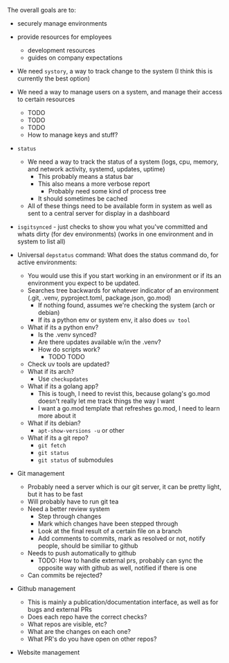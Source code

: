 The overall goals are to:
- securely manage environments
- provide resources for employees
  - development resources
  - guides on company expectations

- We need `systory`, a way to track change to the system (I think this is currently the best option)
- We need a way to manage users on a system, and manage their access to certain resources
  - TODO
  - TODO
  - TODO
  - How to manage keys and stuff?
- `status`
  - We need a way to track the status of a system (logs, cpu, memory, and network activity, systemd, updates, uptime)
    - This probably means a status bar
    - This also means a more verbose report
      - Probably need some kind of process tree
    - It should sometimes be cached
  - All of these things need to be available form in system as well as sent to a central server for display in a dashboard
- `isgitsynced` - just checks to show you what you've committed and whats dirty (for dev environments) (works in one environment and in system to list all)
- Universal `depstatus` command: What does the status command do, for active environments:
  - You would use this if you start working in an environment or if its an environment you expect to be updated.
  - Searches tree backwards for whatever indicator of an environment (.git, .venv, pyproject.toml, package.json, go.mod)
    - If nothing found, assumes we're checking the system (arch or debian)
    - If its a python env or system env, it also does `uv tool`
  - What if its a python env?
    - Is the .venv synced?
    - Are there updates available w/in the .venv?
    - How do scripts work?
      - TODO TODO
  - Check uv tools are updated?
  - What if its arch?
    - Use `checkupdates`
  - What if its a golang app?
    - This is tough, I need to revist this, because golang's go.mod doesn't really let me track things the way I want
    - I want a go.mod template that refreshes go.mod, I need to learn more about it
  - What if its debian?
    - `apt-show-versions -u` or other
  - What if its a git repo?
    - `git fetch`
    - `git status`
    - `git status` of submodules
- Git management
  - Probably need a server which is our git server, it can be pretty light, but it has to be fast
  - Will probably have to run git tea
  - Need a better review system
    - Step through changes
    - Mark which changes have been stepped through
    - Look at the final result of a certain file on a branch
    - Add comments to commits, mark as resolved or not, notify people, should be similiar to github
  - Needs to push automatically to github
    - TODO: How to handle external prs, probably can sync the opposite way with github as well, notified if there is one
  - Can commits be rejected?
- Github management
  - This is mainly a publication/documentation interface, as well as for bugs and external PRs
  - Does each repo have the correct checks?
  - What repos are visible, etc?
  - What are the changes on each one?
  - What PR's do you have open on other repos?
- Website management
